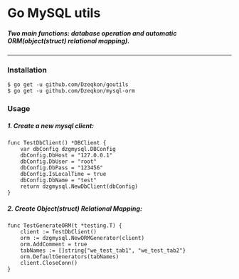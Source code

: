 # Go MySQL utils

##### Two main functions: database operation and automatic ORM(object(struct) relational mapping).

---------------------------------------

### Installation

```
$ go get -u github.com/Dzeqkon/goutils
$ go get -u github.com/Dzeqkon/mysql-orm
```

### Usage

##### 1. Create a new mysql client:

```
func TestDbClient() *DBClient {
	var dbConfig dzgmysql.DBConfig
	dbConfig.DbHost = "127.0.0.1"
	dbConfig.DbUser = "root"
	dbConfig.DbPass = "123456"
	dbConfig.IsLocalTime = true
	dbConfig.DbName = "test"
	return dzgmysql.NewDbClient(dbConfig)
}
```

##### 2. Create Object(struct) Relational Mapping:

```
func TestGenerateORM(t *testing.T) {
	client := TestDbClient()
	orm := dzgmysql.NewORMGenerator(client)
	orm.AddComment = true
	tabNames := []string{"we_test_tab1", "we_test_tab2"}
	orm.DefaultGenerators(tabNames)
	client.CloseConn()
}
```

